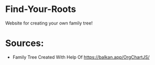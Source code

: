 # Find-Your-Roots

Website for creating your own family tree!

# Sources:
- Family Tree Created With Help Of https://balkan.app/OrgChartJS/
